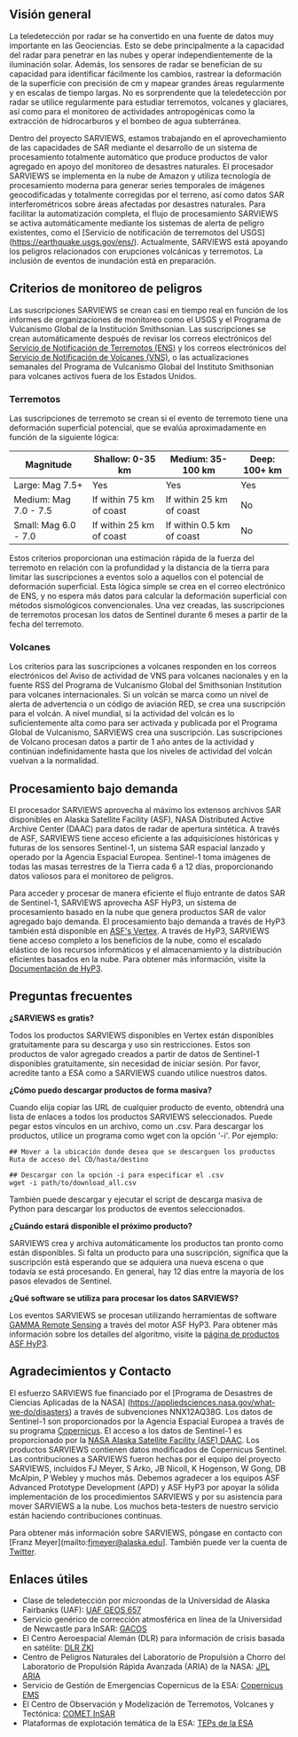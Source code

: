  ## Visión general
La teledetección por radar se ha convertido en una fuente de datos muy importante en las Geociencias. Esto se debe principalmente a la capacidad del radar para penetrar en las nubes y operar independientemente de la iluminación solar. Además, los sensores de radar se benefician de su capacidad para identificar fácilmente los cambios, rastrear la deformación de la superficie con precisión de cm y mapear grandes áreas regularmente y en escalas de tiempo largas. No es sorprendente que la teledetección por radar se utilice regularmente para estudiar terremotos, volcanes y glaciares, así como para el monitoreo de actividades antropogénicas como la extracción de hidrocarburos y el bombeo de agua subterránea.

Dentro del proyecto SARVIEWS, estamos trabajando en el aprovechamiento de las capacidades de SAR mediante el desarrollo de un sistema de procesamiento totalmente automático que produce productos de valor agregado en apoyo del monitoreo de desastres naturales. El procesador SARVIEWS se implementa en la nube de Amazon y utiliza tecnología de procesamiento moderna para generar series temporales de imágenes geocodificadas y totalmente corregidas por el terreno, así como datos SAR interferométricos sobre áreas afectadas por desastres naturales. Para facilitar la automatización completa, el flujo de procesamiento SARVIEWS se activa automáticamente mediante los sistemas de alerta de peligro existentes, como el [Servicio de notificación de terremotos del USGS] (https://earthquake.usgs.gov/ens/). Actualmente, SARVIEWS está apoyando los peligros relacionados con erupciones volcánicas y terremotos. La inclusión de eventos de inundación está en preparación.

## Criterios de monitoreo de peligros

Las suscripciones SARVIEWS se crean casi en tiempo real en función de los informes de organizaciones de monitoreo como el USGS y el Programa de Vulcanismo Global de la Institución Smithsonian. Las suscripciones se crean automáticamente después de revisar los correos electrónicos del [Servicio de Notificación de Terremotos (ENS)](https://earthquake.usgs.gov/ens/) y los correos electrónicos del [Servicio de Notificación de Volcanes (VNS)](https://volcanoes.usgs.gov/vns2/), o las actualizaciones semanales del Programa de Vulcanismo Global del Instituto Smithsonian para volcanes activos fuera de los Estados Unidos.

### Terremotos

Las suscripciones de terremoto se crean si el evento de terremoto tiene una deformación superficial potencial, que se evalúa aproximadamente en función de la siguiente lógica:

<table>
  <thead>
    <tr>
      <th>Magnitude</th>
      <th>Shallow: 0-35 km</th>
      <th>Medium: 35-100 km</th>
      <th>Deep: 100+ km</th>
    </tr>
  </thead>
  <tbody>
    <tr>
      <td>Large: Mag 7.5+</td>
      <td>Yes</td>
      <td>Yes</td>
      <td>Yes</td>
    </tr>
    <tr>
      <td>Medium: Mag 7.0 - 7.5</td>
      <td>If within 75 km of coast</td>
      <td>If within 25 km of coast</td>
      <td>No</td>
    </tr>
    <tr>
      <td>Small: Mag 6.0 - 7.0</td>
      <td>If within 25 km of coast</td>
      <td>If within 0.5 km of coast</td>
      <td>No</td>
    </tr>
  </tbody>
</table>

Estos criterios proporcionan una estimación rápida de la fuerza del terremoto en relación con la profundidad y la distancia de la tierra para limitar las suscripciones a eventos solo a aquellos con el potencial de deformación superficial. Esta lógica simple se crea en el correo electrónico de ENS, y no espera más datos para calcular la deformación superficial con métodos sismológicos convencionales. Una vez creadas, las suscripciones de terremotos procesan los datos de Sentinel durante 6 meses a partir de la fecha del terremoto.

### Volcanes

Los criterios para las suscripciones a volcanes responden en los correos electrónicos del Aviso de actividad de VNS para volcanes nacionales y en la fuente RSS del Programa de Vulcanismo Global del Smithsonian Institution para volcanes internacionales. Si un volcán se marca como un nivel de alerta de advertencia o un código de aviación RED, se crea una suscripción para el volcán. A nivel mundial, si la actividad del volcán es lo suficientemente alta como para ser activada y publicada por el Programa Global de Vulcanismo, SARVIEWS crea una suscripción. Las suscripciones de Volcano procesan datos a partir de 1 año antes de la actividad y continúan indefinidamente hasta que los niveles de actividad del volcán vuelvan a la normalidad.

## Procesamiento bajo demanda

El procesador SARVIEWS aprovecha al máximo los extensos archivos SAR disponibles en Alaska Satellite Facility (ASF), NASA Distributed Active Archive Center (DAAC) para datos de radar de apertura sintética. A través de ASF, SARVIEWS tiene acceso eficiente a las adquisiciones históricas y futuras de los sensores Sentinel-1, un sistema SAR espacial lanzado y operado por la Agencia Espacial Europea. Sentinel-1 toma imágenes de todas las masas terrestres de la Tierra cada 6 a 12 días, proporcionando datos valiosos para el monitoreo de peligros.

Para acceder y procesar de manera eficiente el flujo entrante de datos SAR de Sentinel-1, SARVIEWS aprovecha ASF HyP3, un sistema de procesamiento basado en la nube que genera productos SAR de valor agregado bajo demanda. El procesamiento bajo demanda a través de HyP3 también está disponible en [ASF's Vertex](https://search.asf.alaska.edu/#/?topic=onDemand). A través de HyP3, SARVIEWS tiene acceso completo a los beneficios de la nube, como el escalado elástico de los recursos informáticos y el almacenamiento y la distribución eficientes basados en la nube. Para obtener más información, visite la [Documentación de HyP3](https://hyp3-docs.asf.alaska.edu/).

## Preguntas frecuentes

**¿SARVIEWS es gratis?**

Todos los productos SARVIEWS disponibles en Vertex están disponibles gratuitamente para su descarga y uso sin restricciones. Estos son productos de valor agregado creados a partir de datos de Sentinel-1 disponibles gratuitamente, sin necesidad de iniciar sesión. Por favor, acredite tanto a ESA como a SARVIEWS cuando utilice nuestros datos.

**¿Cómo puedo descargar productos de forma masiva?**

Cuando elija copiar las URL de cualquier producto de evento, obtendrá una lista de enlaces a todos los productos SARVIEWS seleccionados. Puede pegar estos vínculos en un archivo, como un .csv. Para descargar los productos, utilice un programa como wget con la opción '-i'. Por ejemplo:

    ## Mover a la ubicación donde desea que se descarguen los productos
    Ruta de acceso del CD/hasta/destino

    ## Descargar con la opción -i para especificar el .csv
    wget -i path/to/download_all.csv

También puede descargar y ejecutar el script de descarga masiva de Python para descargar los productos de eventos seleccionados.

**¿Cuándo estará disponible el próximo producto?**

SARVIEWS crea y archiva automáticamente los productos tan pronto como están disponibles. Si falta un producto para una suscripción, significa que la suscripción está esperando que se adquiera una nueva escena o que todavía se está procesando. En general, hay 12 días entre la mayoría de los pasos elevados de Sentinel.

**¿Qué software se utiliza para procesar los datos SARVIEWS?**

Los eventos SARVIEWS se procesan utilizando herramientas de software [GAMMA Remote Sensing](https://www.gamma-rs.ch/software) a través del motor ASF HyP3. Para obtener más información sobre los detalles del algoritmo, visite la [página de productos ASF HyP3](https://hyp3-docs.asf.alaska.edu/products/).

## Agradecimientos y Contacto

El esfuerzo SARVIEWS fue financiado por el [Programa de Desastres de Ciencias Aplicadas de la NASA] (https://appliedsciences.nasa.gov/what-we-do/disasters) a través de subvenciones NNX12AQ38G. Los datos de Sentinel-1 son proporcionados por la Agencia Espacial Europea a través de su programa [Copernicus](https://www.esa.int/Applications/Observing_the_Earth/Copernicus). El acceso a los datos de Sentinel-1 es proporcionado por la [NASA Alaska Satellite Facility (ASF) DAAC](https://asf.alaska.edu/). Los productos SARVIEWS contienen datos modificados de Copernicus Sentinel. Las contribuciones a SARVIEWS fueron hechas por el equipo del proyecto SARVIEWS, incluidos FJ Meyer, S Arko, JB Nicoll, K Hogenson, W Gong, DB McAlpin, P Webley y muchos más. Debemos agradecer a los equipos ASF Advanced Prototype Development (APD) y ASF HyP3 por apoyar la sólida implementación de los procedimientos SARVIEWS y por su asistencia para mover SARVIEWS a la nube. Los muchos beta-testers de nuestro servicio están haciendo contribuciones continuas.

Para obtener más información sobre SARVIEWS, póngase en contacto con [Franz Meyer](mailto:fjmeyer@alaska.edu]. También puede ver la cuenta de [Twitter](https://twitter.com/SARevangelist?).

## Enlaces útiles

- Clase de teledetección por microondas de la Universidad de Alaska Fairbanks (UAF): [UAF GEOS 657](https://radar.community.uaf.edu/)
- Servicio genérico de corrección atmosférica en línea de la Universidad de Newcastle para InSAR: [GACOS](http://www.gacos.net/)
- El Centro Aeroespacial Alemán (DLR) para información de crisis basada en satélite: [DLR ZKI](https://www.dlr.de/eoc/desktopdefault.aspx/tabid-12797#gallery/36755)
- Centro de Peligros Naturales del Laboratorio de Propulsión a Chorro del Laboratorio de Propulsión Rápida Avanzada (ARIA) de la NASA: [JPL ARIA](https://aria.jpl.nasa.gov/)
- Servicio de Gestión de Emergencias Copernicus de la ESA: [Copernicus EMS](https://emergency.copernicus.eu/)
- El Centro de Observación y Modelización de Terremotos, Volcanes y Tectónica: [COMET InSAR](https://comet.nerc.ac.uk/earth-observation/insar/)
- Plataformas de explotación temática de la ESA: [TEPs de la ESA](https://tep.eo.esa.int/home)

